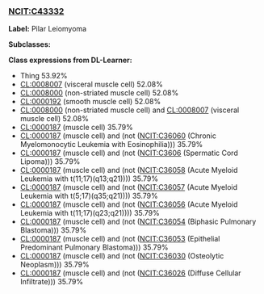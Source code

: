 
### [NCIT:C43332](http://purl.obolibrary.org/obo/NCIT_C43332)
**Label:** Pilar Leiomyoma

**Subclasses:** 

**Class expressions from DL-Learner:**

- Thing 53.92%
- [CL:0008007](http://purl.obolibrary.org/obo/CL_0008007) (visceral muscle cell) 52.08%
- [CL:0008000](http://purl.obolibrary.org/obo/CL_0008000) (non-striated muscle cell) 52.08%
- [CL:0000192](http://purl.obolibrary.org/obo/CL_0000192) (smooth muscle cell) 52.08%
- [CL:0008000](http://purl.obolibrary.org/obo/CL_0008000) (non-striated muscle cell) and [CL:0008007](http://purl.obolibrary.org/obo/CL_0008007) (visceral muscle cell) 52.08%
- [CL:0000187](http://purl.obolibrary.org/obo/CL_0000187) (muscle cell) 35.79%
- [CL:0000187](http://purl.obolibrary.org/obo/CL_0000187) (muscle cell) and (not ([NCIT:C36060](http://purl.obolibrary.org/obo/NCIT_C36060) (Chronic Myelomonocytic Leukemia with Eosinophilia))) 35.79%
- [CL:0000187](http://purl.obolibrary.org/obo/CL_0000187) (muscle cell) and (not ([NCIT:C3606](http://purl.obolibrary.org/obo/NCIT_C3606) (Spermatic Cord Lipoma))) 35.79%
- [CL:0000187](http://purl.obolibrary.org/obo/CL_0000187) (muscle cell) and (not ([NCIT:C36058](http://purl.obolibrary.org/obo/NCIT_C36058) (Acute Myeloid Leukemia with t(11;17)(q13;q21)))) 35.79%
- [CL:0000187](http://purl.obolibrary.org/obo/CL_0000187) (muscle cell) and (not ([NCIT:C36057](http://purl.obolibrary.org/obo/NCIT_C36057) (Acute Myeloid Leukemia with t(5;17)(q35;q21)))) 35.79%
- [CL:0000187](http://purl.obolibrary.org/obo/CL_0000187) (muscle cell) and (not ([NCIT:C36056](http://purl.obolibrary.org/obo/NCIT_C36056) (Acute Myeloid Leukemia with t(11;17)(q23;q21)))) 35.79%
- [CL:0000187](http://purl.obolibrary.org/obo/CL_0000187) (muscle cell) and (not ([NCIT:C36054](http://purl.obolibrary.org/obo/NCIT_C36054) (Biphasic Pulmonary Blastoma))) 35.79%
- [CL:0000187](http://purl.obolibrary.org/obo/CL_0000187) (muscle cell) and (not ([NCIT:C36053](http://purl.obolibrary.org/obo/NCIT_C36053) (Epithelial Predominant Pulmonary Blastoma))) 35.79%
- [CL:0000187](http://purl.obolibrary.org/obo/CL_0000187) (muscle cell) and (not ([NCIT:C36030](http://purl.obolibrary.org/obo/NCIT_C36030) (Osteolytic Neoplasm))) 35.79%
- [CL:0000187](http://purl.obolibrary.org/obo/CL_0000187) (muscle cell) and (not ([NCIT:C36026](http://purl.obolibrary.org/obo/NCIT_C36026) (Diffuse Cellular Infiltrate))) 35.79%


